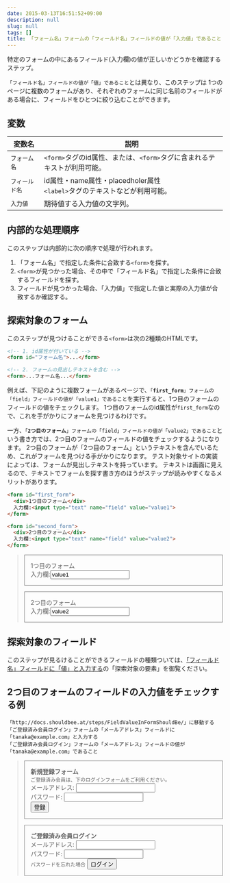 ```yaml
---
date: 2015-03-13T16:51:52+09:00
description: null
slug: null
tags: []
title: 「フォーム名」フォームの「フィールド名」フィールドの値が「入力値」であること
---
```


特定のフォームの中にあるフィールド(入力欄)の値が正しいかどうかを確認するステップ。


`「フィールド名」フィールドの値が「値」であること`とは異なり、このステップは
1つのページに複数のフォームがあり、それぞれのフォームに同じ名前のフィールドがある場合に、フィールドをひとつに絞り込むことができます。

## 変数

変数名 | 説明
------|---------
`フォーム名` | `<form>`タグのid属性、または、`<form>`タグに含まれるテキストが利用可能。
`フィールド名` |  id属性・name属性・placedholer属性<br>`<label>`タグのテキストなどが利用可能。
`入力値` | 期待値する入力値の文字列。

## 内部的な処理順序

このステップは内部的に次の順序で処理が行われます。

1. 「フォーム名」で指定した条件に合致する`<form>`を探す。
2. `<form>`が見つかった場合、その中で「フィールド名」で指定した条件に合致するフィールドを探す。
3. フィールドが見つかった場合、「入力値」で指定した値と実際の入力値が合致するか確認する。

## 探索対象のフォーム

このステップが見つけることができる`<form>`は次の2種類のHTMLです。

```html
<!-- 1. id属性が付いている -->
<form id="フォーム名">...</form>

<!-- 2. フォームの見出しテキストを含む -->
<form>...フォーム名...</form>
```

例えば、下記のように複数フォームがあるページで、<code>「**first_form**」フォームの「field」フィールドの値が「value1」であること</code>を実行すると、1つ目のフォームのフィールドの値をチェックします。
1つ目のフォームのid属性が`first_form`なので、これを手がかりにフォームを見つけるわけです。

一方、<code>「**2つ目のフォーム**」フォームの「field」フィールドの値が「value2」であること</code>という書き方では、2つ目のフォームのフィールドの値をチェックするようになります。
2つ目のフォームが「2つ目のフォーム」というテキストを含んでいるため、これがフォームを見つける手がかりになります。
テスト対象サイトの実装によっては、フォームが見出しテキストを持っています。
テキストは画面に見えるので、テキストでフォームを探す書き方のほうがステップが読みやすくなるメリットがあります。

```html
<form id="first_form">
  <div>1つ目のフォーム</div>
  入力欄:<input type="text" name="field" value="value1">
</form>

<form id="second_form">
  <div>2つ目のフォーム</div>
  入力欄:<input type="text" name="field" value="value2">
</form>
```

<blockquote>
<form id="first_form" style="border: 1px solid gray; padding: 1em;">
  <div>1つ目のフォーム</div>
  入力欄:<input type="text" name="field" value="value1">
</form>

<form id="second_form" style="border: 1px solid gray; padding: 1em;">
  <div>2つ目のフォーム</div>
  入力欄:<input type="text" name="field" value="value2">
</form>
</blockquote>

## 探索対象のフィールド

このステップが見るけることができるフィールドの種類ついては、[「フィールド名」フィールドに「値」と入力する]の「探索対象の要素」を御覧ください。


## 2つ目のフォームのフィールドの入力値をチェックする例

```
「http://docs.shouldbee.at/steps/FieldValueInFormShouldBe/」に移動する
「ご登録済み会員ログイン」フォームの「メールアドレス」フィールドに「tanaka@example.com」と入力する
「ご登録済み会員ログイン」フォームの「メールアドレス」フィールドの値が「tanaka@example.com」であること
```

<blockquote>
<form action="#" style="border: 1px solid gray; padding: 1em;">
  <div style="font-weight: bold">新規登録フォーム</div>
  <small>ご登録済み会員は、下のログインフォームをご利用ください。</small>
  <div><label>メールアドレス: <input type="text" name="email"></label></div>
  <div><label>パスワード: <input type="password" name="password"></label></div>
  <button>登録</button>
</form>
<form action="#" style="border: 1px solid gray; padding: 1em;">
  <div style="font-weight: bold">ご登録済み会員ログイン</div>
  <div><label>メールアドレス: <input type="text" name="email"></label></div>
  <div><label>パスワード: <input type="password" name="password"></label>
  </div>
  <small>パスワードを忘れた場合</small>
  <button>ログイン</button>
</form>

</blockquote>

[「フィールド名」フィールドに「値」と入力する]: /steps/FillField/
